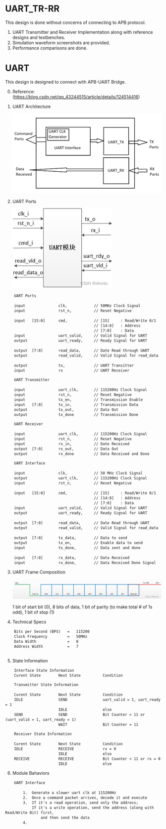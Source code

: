 # UART_TR-RR

This design is done without concerns of connecting to APB protocol.

1. UART Transmitter and Receiver Implementation along with reference designs and testbenches.
2. Simulation waveform screenshots are provided.
3. Performance comparisons are done.

# UART

This design is designed to connect with APB-UART Bridge.

0. Reference: (https://blog.csdn.net/qq_43244515/article/details/124514416)

1. UART Architecture

    ![plot](./UART_Architecture.png)

2. UART Ports

    ![plot](./UART_Ports.jfif)

```
    UART Ports

    input               clk,            // 50MHz Clock Signal  
    input               rst_n,          // Reset Negative
    
    input   [15:0]      cmd,            // [15]     : Read/Write 0/1  
                                        // [14:8]   : Address  
                                        // [7:0]    : Data  
    input               uart_valid,     // Valid Signal for UART  
    output              uart_ready,     // Ready Signal for UART  

    output  [7:0]       read_data,      // Date Read through UART  
    output              read_valid,     // Valid Signal for read_data  

    output              tx,             // UART Transitter  
    input               rx              // UART Receiver  
```
```
    UART Transmitter

    input               uart_clk,       // 115200Hz Clock Signal  
    input               rst_n,          // Reset Negative  
    input               tx_en,          // Transmission Enable
    input   [7:0]       tx_in,          // Transmission Data
    output              tx_out,         // Data Out
    output              tx_done         // Transmission Done
```

```
    UART Receiver

    input               uart_clk,       // 115200Hz Clock Signal  
    input               rst_n,          // Reset Negative  
    input               rx_in,          // Date Received
    output  [7:0]       rx_out,         // Data Out
    output              rx_done         // Data Received and Done
```
```
    UART Interface

    input               clk,            // 50 MHz Clock Signal
    output              uart_clk,       // 115200Hz Clock Signal
    input               rst_n,          // Reset Negative

    input   [15:0]      cmd,            // [15]     : Read/Write 0/1  
                                        // [14:8]   : Address  
                                        // [7:0]    : Data
    input               uart_valid,     // Valid Signal for UART  
    output              uart_ready,     // Ready Signal for UART  

    output  [7:0]       read_data,      // Date Read through UART  
    output              read_valid,     // Valid Signal for read_data

    output  [7:0]       tx_data,        // Data to send
    output              tx_en,          // Enable data to send
    input               tx_done,        // Data sent and done

    input   [7:0]       rx_data,        // Data Received
    input               rx_done,        // Data Received Done Signal
```


3. UART Frame Composition

    ![plot](./UART_Frame.png)

    1 bit of start bit (0),
    8 bits of data,
    1 bit of parity (to make total # of 1s odd),
    1 bit of stop (1)

4. Technical Specs
```
    Bits per Second (BPS)   =   115200
    Clock Frequency         =   50MHz
    Data Width              =   8
    Address Width           =   7
    
```
5. State Information
```
    Interface State Information
    Curent State        Next State          Condition

```
```
    Transmitter State Information

    Curent State        Next State          Condition
    IDLE                SEND                uart_valid = 1, uart_ready = 1
                        IDLE                else
    SEND                SEND                Bit Counter < 11 or (uart_valid = 1, uart_ready = 1)
                        WAIT                Bit Counter = 11
```
```
    Receiver State Information

    Curent State        Next State          Condition
    IDLE                RECEIVE             rx = 0
                        IDLE                else
    RECEIVE             RECEIVE             Bit Counter < 11 or rx = 0
                        IDLE                else

```


6. Module Bahaviors
```
    UART Interface

        1.  Generate a slower uart clk at 115200Hz
        2.  Once a command packet arrives, decode it and execute
        3.  If it's a read operation, send only the address;
            If it's a write operation, send the address (along with Read/Write Bit) first,
                and then send the data
        4.  
```
